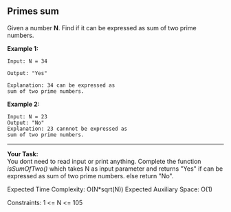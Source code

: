 ## Primes sum

Given a number **N**. Find if it can be expressed as sum of two prime numbers.

**Example 1:**

```
Input: N = 34

Output: "Yes" 

Explanation: 34 can be expressed as 
sum of two prime numbers.
```
**Example 2:**
```
Input: N = 23
Output: "No"
Explanation: 23 cannnot be expressed as
sum of two prime numbers. 
```

***
**Your Task:**  
You dont need to read input or print anything. Complete the function *isSumOfTwo()* which takes N as input parameter and returns "Yes" if can be expressed as sum of two prime numbers. else return "No".

Expected Time Complexity: O(N*sqrt(N))
Expected Auxiliary Space: O(1)

Constraints:
1 <= N <= 105
